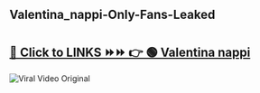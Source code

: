 
 ## Valentina_nappi-Only-Fans-Leaked

# <h2><a href="https://clipsfans.com/Valentina_nappi&ref=git">🔗 Click to LINKS ⏩⏩ 👉 🟢 Valentina nappi </a></h2>

<a href="https://clipsfans.com/Valentina_nappi&ref=git" rel="nofollow" data-target="animated-image.originalLink"><img src="https://i.ibb.co.com/xMMVF88/686577567.gif" alt="Viral Video Original" style="max-width: 100%; display: inline-block;" data-target="animated-image.originalImage"></a>
